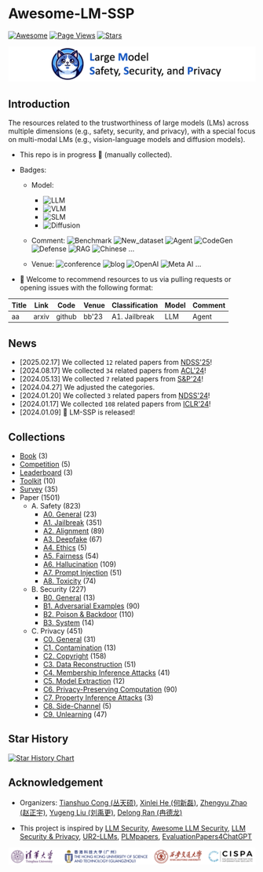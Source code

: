 # Awesome-LM-SSP

[![Awesome](https://awesome.re/badge.svg)](https://awesome.re)
[![Page Views](https://badges.toozhao.com/badges/01HMRJE3211AJ2QD2X9AKTQG67/blue.svg)](.)
[![Stars](https://img.shields.io/github/stars/ThuCCSLab/Awesome-LM-SSP)](.)

[<img src="figure/title_new.png" alt="Awesome-LM-SSP" width="1000" height="auto" class="center">](.)

## Introduction 
The resources related to the trustworthiness of large models (LMs) across multiple dimensions (e.g., safety, security, and privacy),                  with a special focus on multi-modal LMs (e.g., vision-language models and diffusion models). 

- This repo is in progress :seedling: (manually collected).
- Badges: 

    - Model:
        - ![LLM](https://img.shields.io/badge/LLM_(Large_Language_Model)-589cf4)
        - ![VLM](https://img.shields.io/badge/VLM_(Vision_Language_Model)-c7688b) 
        - ![SLM](https://img.shields.io/badge/SLM_(Speech_Language_Model)-39c5bb) 
        - ![Diffusion](https://img.shields.io/badge/Diffusion-a99cf4)

    - Comment: ![Benchmark](https://img.shields.io/badge/Benchmark-87b800) ![New_dataset](https://img.shields.io/badge/New_dataset-87b800) ![Agent](https://img.shields.io/badge/Agent-87b800)                 ![CodeGen](https://img.shields.io/badge/CodeGen-87b800) ![Defense](https://img.shields.io/badge/Defense-87b800) ![RAG](https://img.shields.io/badge/RAG-87b800) ![Chinese](https://img.shields.io/badge/Chinese-87b800) ...

   - Venue: ![conference](https://img.shields.io/badge/conference-f1b800) ![blog](https://img.shields.io/badge/blog-f1b800) ![OpenAI](https://img.shields.io/badge/OpenAI-f1b800)  ![Meta AI](https://img.shields.io/badge/Meta_AI-f1b800) ...

- :sunflower: Welcome to recommend resources to us via pulling requests or opening issues with the following format: 

| Title | Link  | Code |   Venue |  Classification |  Model | Comment | 
| ---- |---- |---- |---- |---- |----|----| 
| aa |  arxiv | github  | bb'23    |  A1. Jailbreak | LLM  | Agent | 

## News
- [2025.02.17] We collected `12` related papers from [NDSS'25](https://www.ndss-symposium.org/ndss2025/accepted-papers/)!
- [2024.08.17] We collected `34` related papers from [ACL'24](https://2024.aclweb.org/)!
- [2024.05.13] We collected `7` related papers from [S&P'24](https://www.computer.org/csdl/proceedings/sp/2024/1RjE8VKKk1y)!
- [2024.04.27] We adjusted the categories.
- [2024.01.20] We collected `3` related papers from [NDSS'24](https://www.ndss-symposium.org/ndss2024/accepted-papers/)!
- [2024.01.17] We collected `108` related papers from [ICLR'24](https://openreview.net/group?id=ICLR.cc/2024/Conference)!
- [2024.01.09] 🚀 LM-SSP is released!

## Collections
- [Book](collection/book.md) (3)
- [Competition](collection/competition.md) (5)
- [Leaderboard](collection/leaderboard.md) (3)
- [Toolkit](collection/toolkit.md) (10)
- [Survey](collection/survey.md) (35)
- Paper (1501)
    - A. Safety (823)
        - [A0. General](collection/paper/safety/general.md) (23)
        - [A1. Jailbreak](collection/paper/safety/jailbreak.md) (351)
        - [A2. Alignment](collection/paper/safety/alignment.md) (89)
        - [A3. Deepfake](collection/paper/safety/deepfake.md) (67)
        - [A4. Ethics](collection/paper/safety/ethics.md) (5)
        - [A5. Fairness](collection/paper/safety/fairness.md) (54)
        - [A6. Hallucination](collection/paper/safety/hallucination.md) (109)
        - [A7. Prompt Injection](collection/paper/safety/prompt_injection.md) (51)
        - [A8. Toxicity](collection/paper/safety/toxicity.md) (74)
    - B. Security (227)
        - [B0. General](collection/paper/security/general.md) (13)
        - [B1. Adversarial Examples](collection/paper/security/adversarial_examples.md) (90)
        - [B2. Poison & Backdoor](collection/paper/security/poison_&_backdoor.md) (110)
        - [B3. System](collection/paper/security/system.md) (14)
    - C. Privacy (451)
        - [C0. General](collection/paper/privacy/general.md) (31)
        - [C1. Contamination](collection/paper/privacy/contamination.md) (13)
        - [C2. Copyright](collection/paper/privacy/copyright.md) (158)
        - [C3. Data Reconstruction](collection/paper/privacy/data_reconstruction.md) (51)
        - [C4. Membership Inference Attacks](collection/paper/privacy/membership_inference_attacks.md) (41)
        - [C5. Model Extraction](collection/paper/privacy/model_extraction.md) (12)
        - [C6. Privacy-Preserving Computation](collection/paper/privacy/privacy-preserving_computation.md) (90)
        - [C7. Property Inference Attacks](collection/paper/privacy/property_inference_attacks.md) (3)
        - [C8. Side-Channel](collection/paper/privacy/side-channel.md) (5)
        - [C9. Unlearning](collection/paper/privacy/unlearning.md) (47)

## Star History

[![Star History Chart](https://api.star-history.com/svg?repos=ThuCCSLab/Awesome-LM-SSP&type=Date)](https://star-history.com/#ThuCCSLab/Awesome-LM-SSP&Date)

## Acknowledgement

- Organizers: [Tianshuo Cong (丛天硕)](https://tianshuocong.github.io/), [Xinlei He (何新磊)](https://xinleihe.github.io/), [Zhengyu Zhao (赵正宇)](https://zhengyuzhao.github.io/), [Yugeng Liu (刘禹更)](https://liu.ai/), [Delong Ran (冉德龙)](https://github.com/eggry)

- This project is inspired by [LLM Security](https://llmsecurity.net/), [Awesome LLM Security](https://github.com/corca-ai/awesome-llm-security), [LLM Security & Privacy](https://github.com/chawins/llm-sp),             [UR2-LLMs](https://github.com/jxzhangjhu/Awesome-LLM-Uncertainty-Reliability-Robustness), [PLMpapers](https://github.com/thunlp/PLMpapers), [EvaluationPapers4ChatGPT](https://github.com/THU-KEG/EvaluationPapers4ChatGPT)

<p align="center"><img src="figure/logo.png" width="900" /></p>